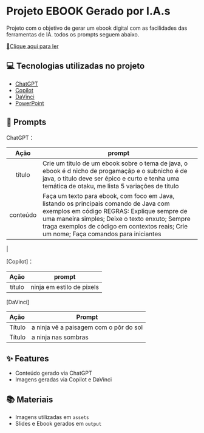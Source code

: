 # Projeto EBOOK Gerado por I.A.s

Projeto com o objetivo de gerar um ebook digital com as facilidades das ferramentas de IA. todos os prompts
seguem abaixo.

<a href="https://github.com/PedroGGoncalves/prompts-recipe-to-create-a-ebook/blob/main/output/Ebook%20Java.pdf" title="View PDF now"> 📕Clique aqui para ler</a>

## 💻 Tecnologias utilizadas no projeto

- [ChatGPT](https://chat.openai.com/) 
- [Copilot](https://copilot.microsoft.com/onboarding) 
- [DaVinci](https://davinci.ai/app)
- [PowerPoint](https://www.microsoft.com/en/microsoft-365/powerpoint)

## 🧠 Prompts


ChatGPT：

|   Ação   | prompt                                                                                                                                                                                                                                                                         |
| :------: | ------------------------------------------------------------------------------------------------------------------------------------------------------------------------------------------------------------------------------------------------------------------------------ |
|  título  | Crie um titulo de um ebook sobre o tema de java, o ebook é d nicho de progamaçãp e o subnicho é de java, o titulo deve ser épico e curto e tenha uma temática de otaku, me lista 5 variações de titulo                                                        |
| conteúdo |Faça um texto para ebook, com foco em Java, listando os principais comando de Java com exemplos em código REGRAS: Explique sempre de uma maneira simples; Deixe o texto enxuto; Sempre traga exemplos de código em contextos reais; Crie um nome; Faça comandos para iniciantes
 |



[Copilot]：

|  Ação  | prompt                                                                                 |
| :----: | -------------------------------------------------------------------------------------- |
| título | ninja em estilo de pixels |


[DaVinci]

| Ação   | Prompt                                                       |
| :----- | ------------------------------------------------------------ |
| Título | a ninja vê a paisagem com o pôr do sol                        |
| Título | a ninja nas sombras                                           |

## ✨ Features

- Conteúdo gerado via ChatGPT
- Imagens geradas via Copilot e DaVinci

## 📚 Materiais

- Imagens utilizadas em `assets`
- Slides e Ebook gerados em `output`